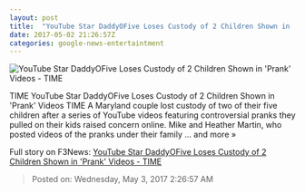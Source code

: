 ```yaml
---
layout: post
title:  "YouTube Star DaddyOFive Loses Custody of 2 Children Shown in 'Prank' Videos - TIME"
date: 2017-05-02 21:26:57Z
categories: google-news-entertaintment
---
```


![YouTube Star DaddyOFive Loses Custody of 2 Children Shown in 'Prank' Videos - TIME](https://timedotcom.files.wordpress.com/2016/05/gettyimages-157547287.jpg?w=720)

TIME YouTube Star DaddyOFive Loses Custody of 2 Children Shown in 'Prank' Videos TIME A Maryland couple lost custody of two of their five children after a series of YouTube videos featuring controversial pranks they pulled on their kids raised concern online. Mike and Heather Martin, who posted videos of the pranks under their family ... and more »


Full story on F3News: [YouTube Star DaddyOFive Loses Custody of 2 Children Shown in 'Prank' Videos - TIME](http://www.f3nws.com/n/aR4DGJ)

> Posted on: Wednesday, May 3, 2017 2:26:57 AM
